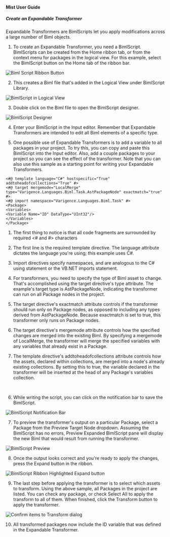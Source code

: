 #### Mist User Guide
##### Create an Expandable Transformer

Expandable Transformers are BimlScripts let you apply modifications across a large number of Biml objects.

1. To create an Expandable Transformer, you need a BimlScript. BimlScripts can be created from the Home ribbon tab, or from the context menu for packages in the logical view. For this example, select the BimlScript button on the Home tab of the ribbon bar.

![Biml Script Ribbon Button](https://varigencecom.blob.core.windows.net/images-mistdocumentation-importingtableswithbimlscript/1.png)

2. This creates a Biml file that's added in the Logical View under BimlScript Library.

![BimlScript in Logical View](https://varigencecom.blob.core.windows.net/images-mistdocumentation-importingtableswithbimlscript/2.png)

3. Double click on the Biml file to open the BimlScript designer.

![BimlScript Designer](https://varigencecom.blob.core.windows.net/images-mistdocumentation-importingtableswithbimlscript/3.png)

4. Enter your BimlScript in the Input editor. Remember that Expandable Transformers are intended to edit all Biml elements of a specific type.

5. One possible use of Expandable Transformers is to add a variable to all packages in your project. To try this, you can copy and paste this BimlScript into the Input editor. Also, add a couple packages to your project so you can see the effect of the transformer. Note that you can also use this sample as a starting point for writing your Expandable Transformers.

```
<#@ template language="C#" hostspecific="True" addtoheadofcollections="True" #>
<#@ target mergemode="LocalMerge" type="Varigence.Languages.Biml.Task.AstPackageNode" exactmatch="true" #>
<#@ import namespace="Varigence.Languages.Biml.Task" #>
<Package>
<Variables>
<Variable Name="ID" DataType="UInt32"/>
</Variables>
</Package>	
```

1. The first thing to notice is that all code fragments are surrounded by required &lt;# and #&gt; characters

2. The first line is the required template directive. The language attribute dictates the language you're using; this example uses C#.

3. Import directives specify namespaces, and are analogous to the C# using statement or the VB.NET imports statement.

4. For transformers, you need to specify the type of Biml asset to change. That's accomplished using the target directive's type attribute. The example's target type is AstPackageNode, indicating the transformer can run on all Package nodes in the project.

5. The target directive's exactmatch attribute controls if the transformer should run only on Package nodes, as opposed to including any types derived from AstPackageNode. Because exactmatch is set to true, this transformer only runs on Package nodes.

6. The target directive's mergemode attribute controls how the specified changes are merged into the existing Biml. By specifying a mergemode of LocalMerge, the transformer will merge the specified variables with any variables that already exist in a Package.

7. The template directive's addtoheadofcollections attribute controls how the assets, declared within collections, are merged into a node's already existing  collections. By setting this to true, the variable declared in the transformer will be inserted at the head of any Package's variables collection.

<br>

6. While writing the script, you can click on the notification bar to save the BimlScript.

![BimlScript Notification Bar](https://varigencecom.blob.core.windows.net/images-mistdocumentation/220_Step06.png)

7. To preview the transformer's output on a particular Package, select a Package from the Preview Target Node dropdown. Assuming the BimlScript has no errors, Preview Expanded BimlScript pane will display the new Biml that would result from running the transformer.

![BimlScript Preview](https://varigencecom.blob.core.windows.net/images-mistdocumentation/220_Step07.png)

8. Once the output looks correct and you're ready to apply the changes, press the Expand button in the ribbon.

![BimlScript Ribbon Highlighted Expand button](https://varigencecom.blob.core.windows.net/images-mistdocumentation/220_Step08.png)

9. The last step before applying the transformer is to select which assets to transform. Using the above sample, all Packages in the project are listed. You can check any package, or check Select All to apply the transform to all of them. When finished, click the Transform button to apply the transformer.

![Confirm items to Transform dialog](https://varigencecom.blob.core.windows.net/images-mistdocumentation/220_Step09.png)

10. All transformed packages now include the ID variable that was defined in the Expandable Transformer.